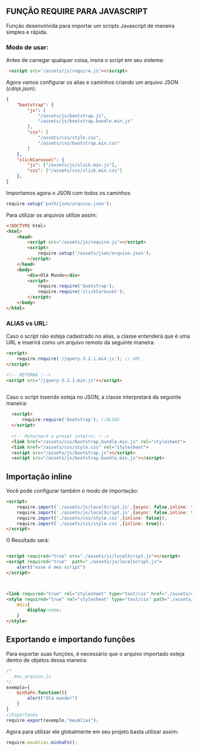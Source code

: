 ## FUNÇÃO REQUIRE PARA JAVASCRIPT 

Função desenvolvida para importar um scripts Javascript de maneira simples e rápida.

### Modo de usar:

Antes de carregar qualquer coisa, insira o script em seu sistema:

```html	
 <script src="/assets/js/require.js"></script>
```

Agora vamos configurar os alias e caminhos criando um arquivo JSON (*cdnjs.json*):

```json	
{
	"bootstrap": {
		"js": [
			"/assets/js/bootstrap.js",
			"/assets/js/bootstrap.bundle.min.js"
		],
		"css": [
			"/assets/css/style.css",
			"/assets/css/bootstrap.min.css"
		]
	},
	"slickCarousel": {
		"js": ["/assets/js/slick.min.js"],
		"css": ["/assets/css/slick.min.css"]
	},
}
```

Importamos  agora o JSON com todos os caminhos 

```javascript
require.setup('path/json/arquivo.json');
```
Para utilizar os arquivos utilize assim:
```html
<!DOCTYPE html>
<html>  
	<head>    
		<script src="/assets/js/require.js"></script>
		<script>
			require.setup('/assets/json/arquivo.json');
		</script>
	</head>
	<body>
		<div>Olá Mundo</div>
		<script>
			require.require('bootstrap');
			require.require('slickCarousel');
		</script>
	</body>
</html>
```
### ALIAS vs URL:
Caso o script não esteja cadastrado no alias, a classe entenderá que é uma URL e inserirá como um arquivo remoto da seguinte maneira:
```html
<script>
	require.require('/jquery-3.2.1.min.js'); // URL
</script>

<!-- RETORNA !-->
<script src="/jquery-3.2.1.min.js"></script>
	
```
 Caso o script inserido esteja no JSON, a classe interpretará da seguinte maneira:
  ```html
	<script>
		require.require('bootstrap'); //ALIAS
	</script>
	
	<!-- Retornará o preset inteiro: !-->
	<link href="/assets/css/bootstrap.bundle.min.js" rel="stylesheet">
	<link href="/assets/css/style.css" rel="stylesheet">
	<script src="/assets/js/bootstrap.js"></script>
	<script src="/assets/js/bootstrap.bundle.min.js"></script>

```

## Importação inline
Você pode configurar também o modo de importação:
```html
<script>
	require.import('./assets/js/localScript.js',{async: false,inline: false});
	require.import('./assets/js/localScript.js',{async: false,inline: true});
	require.import('./assets/css/style.css',{inline: false});
	require.import('./assets/css/style.css',{inline: true});
</script>
```
O Resultado será:
```html

<script required="true" src="./assets/js/localScript.js"></script>
<script required="true"  path="./assets/js/localScript.js">
	alert("esse é meu script")
</script>



<link required="true" rel="stylesheet" type="text/css" href="./assets/css/style.css">
<style required="true" rel="stylesheet" type="text/css" path="./assets/css/style.css">
	#div{
		display:none;
	}
</style>

```

## Exportando e importando funções

Para exportar suas funções, é necessário que o arquivo importado esteja dentro de objetos dessa maneira:
```javascript
/* 
   meu_arquivo.js
*/
exemplo={
	minhaFn:function(){
		alert("Olá mundo!")
	}
}
//Exportando
require.export(exemplo,"meuAlias");
```

Agora para utilizar ele globalmente em seu projeto basta utilizar assim:
```javascript
require.meuAlias.minhaFn();
```